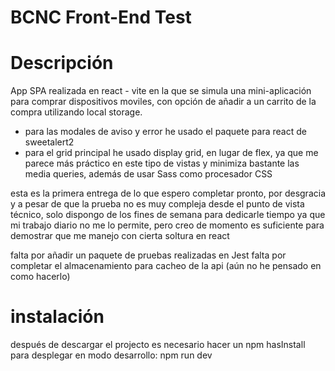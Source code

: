 # BCNC Front-End Test

# Descripción

App SPA realizada en react - vite en la que se simula una mini-aplicación para comprar dispositivos moviles, con opción de añadir a un carrito de la compra utilizando local storage.

- para las modales de aviso y error he usado el paquete para react de sweetalert2
- para el grid principal he usado display grid, en lugar de flex, ya que me parece más práctico en este tipo de vistas y minimiza bastante las media queries, además de usar Sass como procesador CSS

esta es la primera entrega de lo que espero completar pronto, por desgracia y a pesar de que la prueba no es muy compleja desde el punto de vista técnico, solo dispongo de los fines de semana para dedicarle tiempo ya que mi trabajo diario no me lo permite, pero creo de momento es suficiente para demostrar que me manejo con cierta soltura en react

falta por añadir un paquete de pruebas realizadas en Jest
falta por completar el almacenamiento para cacheo de la api (aún no he pensado en como hacerlo)

# instalación

después de descargar el projecto es necesario hacer un npm hasInstall
para desplegar en modo desarrollo: npm run dev
